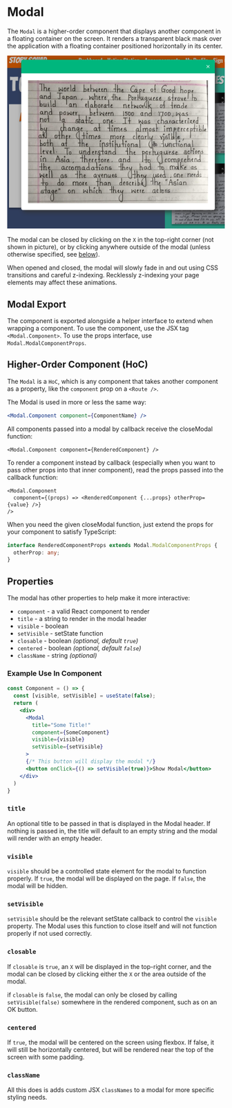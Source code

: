 # Modal

The `Modal` is a higher-order component that displays another component in a floating container on the screen. It renders a transparent black mask over the application with a floating container positioned horizontally in its center.

![Modal Example](./modal-example.png)

The modal can be closed by clicking on the `X` in the top-right corner (not shown in picture), or by clicking anywhere outside of the modal (unless otherwise specified, see [below](#-closable)).

When opened and closed, the modal will slowly fade in and out using CSS transitions and careful z-indexing. Recklessly z-indexing your page elements may affect these animations.

## Modal Export

The component is exported alongside a helper interface to extend when wrapping a component. To use the component, use the JSX tag `<Modal.Component>`. To use the props interface, use `Modal.ModalComponentProps`.

## Higher-Order Component (HoC)

The `Modal` is a `HoC`, which is any component that takes another component as a property, like the `component` prop on a `<Route />`.

The Modal is used in more or less the same way:

```jsx
<Modal.Component component={ComponentName} />
```

All components passed into a modal by callback receive the closeModal function:

```tsx
<Modal.Component component={RenderedComponent} />
```

To render a component instead by callback (especially when you want to pass other props into that inner component), read the props passed into the callback function:

```tsx
<Modal.Component
  component={(props) => <RenderedComponent {...props} otherProp={value} />}
/>
```

When you need the given closeModal function, just extend the props for your component to satisfy TypeScript:

```ts
interface RenderedComponentProps extends Modal.ModalComponentProps {
  otherProp: any;
}
```

## Properties

The modal has other properties to help make it more interactive:

- `component` - a valid React component to render
- `title` - a string to render in the modal header
- `visible` - boolean
- `setVisible` - setState function
- `closable` - boolean _(optional, default `true`)_
- `centered` - boolean _(optional, default `false`)_
- `className` - string _(optional)_

### Example Use In Component

```jsx
const Component = () => {
  const [visible, setVisible] = useState(false);
  return (
    <div>
      <Modal
        title="Some Title!"
        component={SomeComponent}
        visible={visible}
        setVisible={setVisible}
      >
      {/* This button will display the modal */}
      <button onClick={() => setVisible(true)}>Show Modal</button>
    </div>
  )
}
```

### `title`

An optional title to be passed in that is displayed in the Modal header. If nothing is passed in, the title will default to an empty string and the modal will render with an empty header.

### `visible`

`visible` should be a controlled state element for the modal to function properly. If `true`, the modal will be displayed on the page. If `false`, the modal will be hidden.

### `setVisible`

`setVisible` should be the relevant setState callback to control the `visible` property. The Modal uses this function to close itself and will not function properly if not used correctly.

### `closable`

If `closable` is `true`, an `X` will be displayed in the top-right corner, and the modal can be closed by clicking either the `X` or the area outside of the modal.

if `closable` is `false`, the modal can only be closed by calling `setVisible(false)` somewhere in the rendered component, such as on an OK button.

### `centered`

If `true`, the modal will be centered on the screen using flexbox. If false, it will still be horizontally centered, but will be rendered near the top of the screen with some padding.

### `className`

All this does is adds custom JSX `classNames` to a modal for more specific styling needs.
